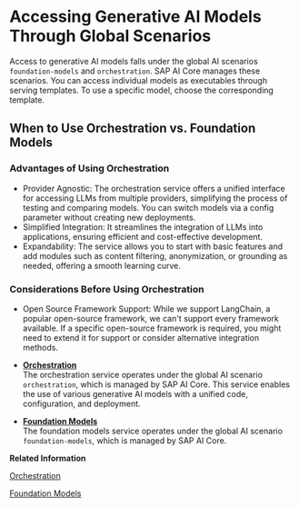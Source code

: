 <!-- loio4ca11f687fbd435b813b2726c3ddbaea -->

# Accessing Generative AI Models Through Global Scenarios

Access to generative AI models falls under the global AI scenarios `foundation-models` and `orchestration`. SAP AI Core manages these scenarios. You can access individual models as executables through serving templates. To use a specific model, choose the corresponding template.



<a name="loio4ca11f687fbd435b813b2726c3ddbaea__section_jmy_mng_xdc"/>

## When to Use Orchestration vs. Foundation Models



### Advantages of Using Orchestration

-   Provider Agnostic: The orchestration service offers a unified interface for accessing LLMs from multiple providers, simplifying the process of testing and comparing models. You can switch models via a config parameter without creating new deployments.
-   Simplified Integration: It streamlines the integration of LLMs into applications, ensuring efficient and cost-effective development.
-   Expandability: The service allows you to start with basic features and add modules such as content filtering, anonymization, or grounding as needed, offering a smooth learning curve.



### Considerations Before Using Orchestration

-   Open Source Framework Support: While we support LangChain, a popular open-source framework, we can't support every framework available. If a specific open-source framework is required, you might need to extend it for support or consider alternative integration methods.

-   **[Orchestration](orchestration-cdd4847.md "The orchestration service operates under the global AI scenario
                orchestration, which is managed by SAP AI Core. This service enables the use of various generative AI
            models with a unified code, configuration, and deployment.")**  
The orchestration service operates under the global AI scenario `orchestration`, which is managed by SAP AI Core. This service enables the use of various generative AI models with a unified code, configuration, and deployment.
-   **[Foundation Models](foundation-models-2d981fb.md "The foundation models service operates under the global AI scenario
			foundation-models, which is managed by SAP AI Core.")**  
The foundation models service operates under the global AI scenario `foundation-models`, which is managed by SAP AI Core.

**Related Information**  


[Orchestration](orchestration-cdd4847.md "The orchestration service operates under the global AI scenario orchestration, which is managed by SAP AI Core. This service enables the use of various generative AI models with a unified code, configuration, and deployment.")

[Foundation Models](foundation-models-2d981fb.md "The foundation models service operates under the global AI scenario foundation-models, which is managed by SAP AI Core.")

